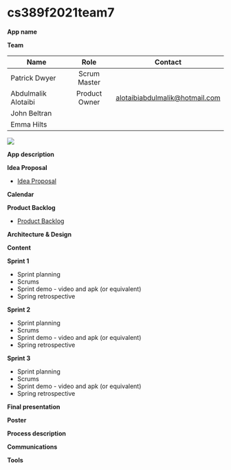 # cs389f2021team7

**App name**

**Team** 

| Name                 | Role            | Contact                        |
| -------------------- | :-------------: | :----------------------------: |
| Patrick Dwyer        | Scrum Master    |                                |
| Abdulmalik Alotaibi  | Product Owner   | alotaibiabdulmalik@hotmail.com |
| John Beltran         |                 |                                |
| Emma Hilts           |                 |                                |


<img src="https://i.imgur.com/VDdkog4.pngE">


**App description**

**Idea Proposal**
* [Idea Proposal](https://github.com/paceuniversity/cs389f2021team7/blob/main/team7ideaproposal2021.docx)

**Calendar**

**Product Backlog**
* [Product Backlog](https://github.com/paceuniversity/cs389f2021team7/blob/main/Team%207%20Product%20Backlog.xlsx)

**Architecture & Design**

**Content**

**Sprint 1**

* Sprint planning
* Scrums
* Sprint demo - video and apk (or equivalent)
* Spring retrospective

**Sprint 2**

* Sprint planning
* Scrums
* Sprint demo - video and apk (or equivalent)
* Spring retrospective

**Sprint 3** 

* Sprint planning
* Scrums
* Sprint demo - video and apk (or equivalent)
* Spring retrospective

**Final presentation**

**Poster**

**Process description**

**Communications**

**Tools**
